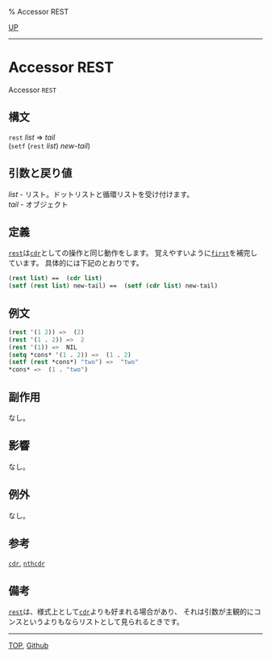 % Accessor REST

[UP](14.2.html)  

---

# Accessor **REST**


Accessor `REST`


## 構文

`rest` *list* => *tail*  
(`setf` (`rest` *list*) *new-tail*)


## 引数と戻り値

*list* - リスト。ドットリストと循環リストを受け付けます。  
*tail* - オブジェクト


## 定義

[`rest`](14.2.rest.html)は[`cdr`](14.2.car.html)としての操作と同じ動作をします。
覚えやすいように[`first`](14.2.first.html)を補完しています。
具体的には下記のとおりです。

```lisp
(rest list) ==  (cdr list)
(setf (rest list) new-tail) ==  (setf (cdr list) new-tail)
```


## 例文

```lisp
(rest '(1 2)) =>  (2)
(rest '(1 . 2)) =>  2
(rest '(1)) =>  NIL
(setq *cons* '(1 . 2)) =>  (1 . 2)
(setf (rest *cons*) "two") =>  "two"
*cons* =>  (1 . "two")
```


## 副作用

なし。


## 影響

なし。


## 例外

なし。


## 参考

[`cdr`](14.2.car.html),
[`nthcdr`](14.2.nthcdr.html)


## 備考

[`rest`](14.2.rest.html)は、様式上として[`cdr`](14.2.car.html)よりも好まれる場合があり、
それは引数が主観的にコンスというよりもならリストとして見られるときです。


---
[TOP](index.html),  [Github](https://github.com/nptcl/npt-japanese)


